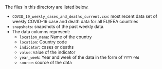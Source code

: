 The files in this directory are listed below. 

- `COVID_19_weekly_cases_and_deaths_current.csv`: most recent data set of weekly COVID-19 case and death data for all EU/EEA countries
- `snapshots`: snapshots of the past weekly data.
- The data columns represent:
     - `location_name`: Name of the country
     - `location`: Country code
     - `indicator`: cases or deaths
     - `value`: value of the indicator
     - `year_week`: Year and week of the data in the form of `YYYY-WW`
     - `source`: source of the data
